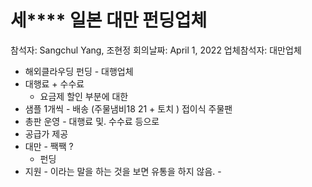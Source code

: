 # 세**** 일본 대만 펀딩업체

참석자: Sangchul Yang, 조현정
회의날짜: April 1, 2022
업체참석자: 대만업체

- 해외클라우딩 펀딩 - 대행업체
- 대행료 + 수수료
    - 요금제 할인 부분에 대한
- 샘플 1개씩 - 배송 (주물냄비18 21 + 토치 ) 접이식 주물팬
- 총판 운영 - 대행료 및. 수수료 등으로
- 공급가 제공
- 대만 - 짹짹 ?
    - 펀딩
- 지원 - 이라는 말을 하는 것을 보면 유통을 하지 않음. -
